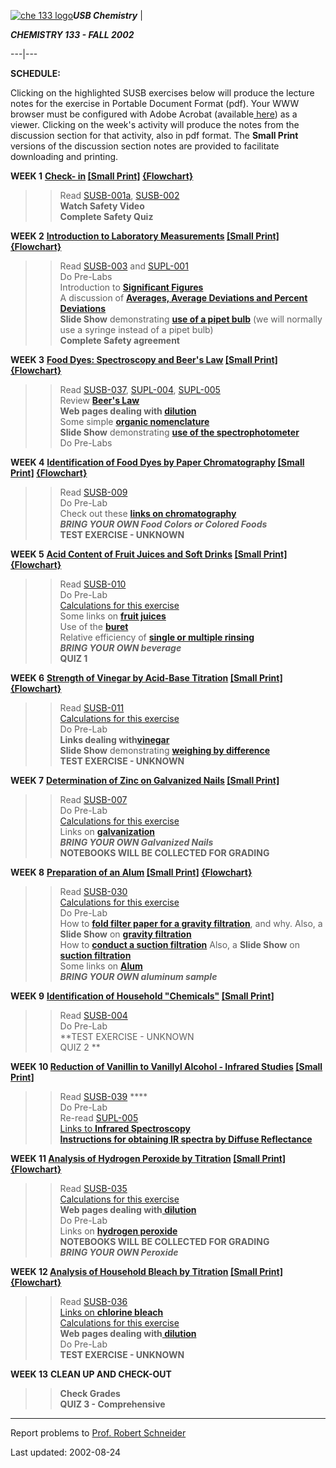 [![che 133
logo](http://www.ic.sunysb.edu/Class/che133/ch133log.gif)](http://www.chem.sunysb.edu/)**_USB
Chemistry_** |

**_CHEMISTRY 133 - FALL 2002_**  
  
---|---  
  
**SCHEDULE:**

Clicking on the highlighted SUSB exercises below will produce the lecture
notes for the exercise in Portable Document Format (pdf). Your WWW browser
must be configured with Adobe Acrobat (available[
here](http://www.adobe.com/products/acrobat/readstep.html)) as a viewer.
Clicking on the week's activity will produce the notes from the discussion
section for that activity, also in pdf format.  The **Small Print** versions
of the discussion section notes are provided to facilitate downloading and
printing.

**WEEK 1**     **[Check-
in](http://www.chem.sunysb.edu/courses/che133/lectures/99l01.pdf)   [ [Small
Print]](http://www.chem.sunysb.edu/courses/che133/lectures/99l01s.pdf)
[{Flowchart}](http://www.chem.sunysb.edu/courses/che133/lectures/fcchkin.pdf)**

> > Read [SUSB-001a](http://www.ic.sunysb.edu/Class/che133/policies.html),
[SUSB-002](http://www.ic.sunysb.edu/Class/che133/lectures/susb002.pdf)  
>  **Watch Safety Video**  
>  **Complete Safety Quiz**

**WEEK 2**    **[Introduction to Laboratory
Measurements](http://www.ic.sunysb.edu/Class/che133/lectures/02l02.pdf)
[[Small Print]](http://www.ic.sunysb.edu/Class/che133/lectures/02l02s.pdf)
[{Flowchart}](http://www.ic.sunysb.edu/Class/che133/lectures/fcmsrment.pdf)**

> > Read
[SUSB-003](http://www.ic.sunysb.edu/Class/che133/lectures/susb003.pdf) and
[SUPL-001](http://www.ic.sunysb.edu/Class/che133/lectures/supl001.pdf)  
>  Do Pre-Labs  
>  Introduction to **[Significant
Figures](http://www.ic.sunysb.edu/Class/che133/lectures/sigfigs.html)**  
>  A discussion of **[Averages, Average Deviations and Percent
Deviations](http://www.ic.sunysb.edu/Class/che133/lectures/averages.html)**  
>  **Slide Show** demonstrating **[use of a pipet
bulb](http://sbchem.sunysb.edu/techniques/pipetbulb/index.html)** (we will
normally use a syringe instead of a pipet bulb)  
>  **Complete Safety agreement**

**WEEK 3**    **[Food Dyes: Spectroscopy and Beer's
Law](http://www.ic.sunysb.edu/Class/che133/lectures/02l03.pdf)    [[Small
Print]](http://www.ic.sunysb.edu/Class/che133/lectures/02l03s.pdf)
[{Flowchart}](http://www.ic.sunysb.edu/Class/che133/lectures/fcspect.pdf)**

> > Read
[SUSB-037](http://www.ic.sunysb.edu/Class/che133/lectures/susb037.pdf),
[SUPL-004](http://www.ic.sunysb.edu/Class/che133/lectures/supl004.pdf),
[SUPL-005](http://www.ic.sunysb.edu/Class/che133/lectures/supl005.pdf)  
>  Review **[Beer's
Law](http://www.ic.sunysb.edu/Class/che133/lectures/beerslaw.html)  
>  Web pages dealing with [
dilution](http://www.ic.sunysb.edu/Class/che133/lectures/dilutions.html)**  
>  Some simple **[organic
nomenclature](http://www.ic.sunysb.edu/Class/che133/introlnk.html)**  
>  **Slide Show** demonstrating **[use of the
spectrophotometer](http://www.ic.sunysb.edu/Class/che133/techniques/spec20/)**  
>  Do Pre-Labs

**WEEK 4**    **[Identification of Food Dyes by Paper
Chromatography](http://www.ic.sunysb.edu/Class/che133/lectures/02l04.pdf)
[[Small Print]](http://www.ic.sunysb.edu/Class/che133/lectures/02l04s.pdf)
[{Flowchart}](http://www.ic.sunysb.edu/Class/che133/lectures/fcchrom.pdf)**

> > Read
[SUSB-009](http://www.ic.sunysb.edu/Class/che133/lectures/susb009.pdf)  
>  Do Pre-Lab  
>  Check out these **[links on
chromatography](http://www.ic.sunysb.edu/Class/che133/introlnk.html)**  
>  **_BRING YOUR OWN Food Colors or Colored Foods_**  
>  **TEST EXERCISE - UNKNOWN**

**WEEK 5**    **[Acid Content of Fruit Juices and Soft
Drinks](http://www.ic.sunysb.edu/Class/che133/lectures/02l05.pdf)    [[Small
Print]](http://www.ic.sunysb.edu/Class/che133/lectures/02l05s.pdf)
[{Flowchart}](http://www.ic.sunysb.edu/Class/che133/lectures/fcfrtjuc.pdf)**

> > Read
[SUSB-010](http://www.ic.sunysb.edu/Class/che133/lectures/susb010.pdf)  
>  Do Pre-Lab  
>  [Calculations for this
exercise](http://www.ic.sunysb.edu/Class/che133/lectures/calc010.html)  
>  Some links on [ **fruit
juices**](http://www.ic.sunysb.edu/Class/che133/introlnk.html#juices)  
>  Use of the
**[buret](http://www.ic.sunysb.edu/Class/che133/techniques/buretuse.html)**  
>  Relative efficiency of **[single or multiple
rinsing](http://www.ic.sunysb.edu/Class/che133/techniques/rinsing/rinsing.html)**  
>  **_BRING YOUR OWN beverage_**  
>  **QUIZ 1**

**WEEK 6**    **[Strength of Vinegar by Acid-Base
Titration](http://www.ic.sunysb.edu/Class/che133/lectures/02l06.pdf)
[[Small Print]](http://www.ic.sunysb.edu/Class/che133/lectures/02l06s.pdf)
[{Flowchart}](http://www.ic.sunysb.edu/Class/che133/lectures/fchoac.pdf)**

> > Read
[SUSB-011](http://www.ic.sunysb.edu/Class/che133/lectures/susb011.pdf)  
>  [Calculations for this
exercise](http://www.ic.sunysb.edu/Class/che133/lectures/calc011.html)  
>  Do Pre-Lab  
>  **Links dealing
with[vinegar](http://www.ic.sunysb.edu/Class/che133/introlnk.html#vinegar)**  
>  **Slide Show** demonstrating **[weighing by
difference](http://www.ic.sunysb.edu/Class/che133/techniques/weighbydiff/)**  
>  **TEST EXERCISE - UNKNOWN**

**WEEK 7**    **[Determination of Zinc on Galvanized
Nails](http://www.ic.sunysb.edu/Class/che133/lectures/02l07.pdf)    [[Small
Print]](http://www.ic.sunysb.edu/Class/che133/lectures/02l07s.pdf)**

> > Read
[SUSB-007](http://www.ic.sunysb.edu/Class/che133/lectures/susb007.pdf)  
>  Do Pre-Lab  
>  [Calculations for this
exercise](http://www.ic.sunysb.edu/Class/che133/lectures/calc007.html)  
>  Links on
**[galvanization](http://www.ic.sunysb.edu/Class/che133/introlnk.html#galvanization)**  
>  **_BRING YOUR OWN Galvanized Nails_**  
>  **NOTEBOOKS WILL BE COLLECTED FOR GRADING**  
>

**WEEK 8**    **[Preparation of an
Alum](http://www.ic.sunysb.edu/Class/che133/lectures/02l08.pdf)    [[Small
Print]](http://www.ic.sunysb.edu/Class/che133/lectures/02l08s.pdf)
[{Flowchart}](http://www.ic.sunysb.edu/Class/che133/lectures/fcalum.pdf)**

> > Read
[SUSB-030](http://www.ic.sunysb.edu/Class/che133/lectures/susb030.pdf)  
>  [Calculations for this
exercise](http://www.ic.sunysb.edu/Class/che133/lectures/calc030.html)  
>  Do Pre-Lab  
>  How to [ **fold filter paper for a gravity
filtration**](http://www.ic.sunysb.edu/Class/che133/techniques/gravfilt/gravfilt.html),
and why.  Also, a **Slide Show** on **[gravity
filtration](http://www.ic.sunysb.edu/Class/che133/techniques/gravfilt/)**  
>  How to **[conduct a suction
filtration](http://www.ic.sunysb.edu/Class/che133/techniques/suctfilt/suctfilt.html)**
Also, a **Slide Show** on **[suction
filtration](http://www.ic.sunysb.edu/Class/che133/techniques/vacfilt/)**  
>  Some links on
**[Alum](http://www.ic.sunysb.edu/Class/che133/introlnk.html#alum)**  
>  **_BRING YOUR OWN aluminum sample_**

**WEEK 9**    **[Identification of Household
"Chemicals"](http://www.ic.sunysb.edu/Class/che133/lectures/02l09.pdf)
[[Small Print]](http://www.ic.sunysb.edu/Class/che133/lectures/02l09s.pdf)**

> > Read
[SUSB-004](http://www.ic.sunysb.edu/Class/che133/lectures/susb004.pdf)  
>  Do Pre-Lab  
>  **TEST EXERCISE - UNKNOWN  
>  QUIZ 2 **

**WEEK 10   [Reduction of Vanillin to Vanillyl Alcohol - Infrared
Studies](http://www.ic.sunysb.edu/Class/che133/lectures/02l10.pdf)    [[Small
Print]](http://www.ic.sunysb.edu/Class/che133/lectures/02l10s.pdf)**

> > Read
[SUSB-039](http://www.ic.sunysb.edu/Class/che133/lectures/susb039.pdf) ****  
>  Do Pre-Lab  
>  Re-read
[SUPL-005](http://www.ic.sunysb.edu/Class/che133/lectures/supl005.pdf)  
>  [Links to **Infrared
Spectroscopy**](http://www.ic.sunysb.edu/Class/che133/introlnk.html#irspect)  
>  **[Instructions for obtaining IR spectra by Diffuse
Reflectance](http://www.ic.sunysb.edu/Class/che133/techniques/irspectra/atrir.pdf)**

**WEEK 11   [Analysis of Hydrogen Peroxide by
Titration](http://www.ic.sunysb.edu/Class/che133/lectures/02l11.pdf)
[[Small Print]](http://www.ic.sunysb.edu/Class/che133/lectures/02l11s.pdf)
[{Flowchart}](http://www.ic.sunysb.edu/Class/che133/lectures/fch2o2.pdf)**

> > Read
[SUSB-035](http://www.ic.sunysb.edu/Class/che133/lectures/susb035.pdf)  
>  [Calculations for this exercise  
>  ](http://www.ic.sunysb.edu/Class/che133/lectures/calc035.html) **Web pages
dealing with[
dilution](http://www.ic.sunysb.edu/Class/che133/lectures/dilutions.html)**  
>  Do Pre-Lab  
>  Links on **[hydrogen
peroxide](http://www.ic.sunysb.edu/Class/che133/introlnk.html#peroxide)**  
>  **NOTEBOOKS WILL BE COLLECTED FOR GRADING**  
>  **_BRING YOUR OWN Peroxide_**

**WEEK 12   [Analysis of Household Bleach by
Titration](http://www.ic.sunysb.edu/Class/che133/lectures/02l12.pdf)
[[Small Print]](http://www.ic.sunysb.edu/Class/che133/lectures/02l12s.pdf)
[{Flowchart}](http://www.ic.sunysb.edu/Class/che133/lectures/fcbleach.pdf)**

> > Read
[SUSB-036](http://www.ic.sunysb.edu/Class/che133/lectures/susb036.pdf) [  
>  Links on
](http://www.ic.sunysb.edu/Class/che133/introlnk.html#bleach)**[chlorine
bleach](http://www.chem.sunysb.edu/courses/che133/introlnk.html#bleach)**  
>  [Calculations for this exercise  
>  ](http://www.ic.sunysb.edu/Class/che133/lectures/calc036.html)**Web pages
dealing with[
dilution](http://www.ic.sunysb.edu/Class/che133/lectures/dilutions.html)**  
>  Do Pre-Lab  
>  **TEST EXERCISE - UNKNOWN**

  
**WEEK 13** **CLEAN UP AND CHECK-OUT**

> > **Check Grades**  
>  **QUIZ 3 - Comprehensive**

  

* * *

 Report problems to [Prof. Robert
Schneider](mailto:che133@notes.cc.sunysb.edu)

Last updated:  2002-08-24  


